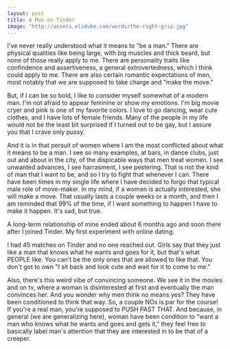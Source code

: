 ```yaml
---
layout: post
title: A Man on Tinder
image: "http://assets.eliduke.com/words/the-right-grip.jpg"
---
```


I've never really understood what it means to "be a man." There are physical qualities like being large, with big muscles and thick beard, but none of those really apply to me. There are personality traits like confindence and assertiveness, a general extrovertedness, which I think could apply to me. There are also certain romantic expectations of men, most notably that we are supposed to take charge and "make the move."

But, if I can be so bold, I like to consider myself somewhat of a modern man. I'm not afraid to appear feminine or show my emotions. I'm big movie cryer and pink is one of my favorite colors. I love to go dancing, wear cute clothes, and I have lots of female friends. Many of the people in my life would not be the least bit surprised if I turned out to be gay, but I assure you that I crave only pussy.

And it is in that persuit of women where I am the most conflicted about what it means to be a man. I see so many examples, at bars, in dance clubs, just out and about in the city, of the dispicable ways that men treat women. I see unwanted advances, I see harrasment, I see pestering. That is not the kind of man that I want to be, and so I try to fight that whenever I can. There have been times in my single life where I have decided to forgo that typical male role of move-maker. In my mind, if a women is actually interested, she will make a move. That usually lasts a couple weeks or a month, and then I am reminded that 99% of the time, if I want something to happen I have to make it happen. It's sad, but true.

A long-term relationship of mine ended about 6 months ago and soon there after I joined Tinder. My first experiment with online dating.

I had 45 matches on Tinder and no one reached out. Girls say that they just like a man that knows what he wants and goes for it, but that's what PEOPLE like. You can't be the only ones that are allowed to like that. You don't got to own "I sit back and look cute and wait for it to come to me."

Also, there's this weird vibe of convincing someone. We see it in the movies and on tv, where a woman is disinterested at first and eventually the man convinces her. And you wonder why men think no means yes? They have been conditioned to think that way. So, a couple NOs is par for the course! If you're a real man, you're supposed to PUSH PAST THAT. And because, in general (we are generalizing here), woman have been condition to "want a man who knows what he wants and goes and gets it," they feel free to basically label man's attention that they are interested in to be that of a creeper.
